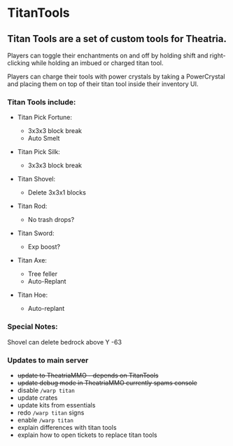 # **TitanTools**

## Titan Tools are a set of custom tools for Theatria.

Players can toggle their enchantments on and off by holding shift and right-clicking while holding an imbued or charged titan tool.

Players can charge their tools with power crystals by taking a PowerCrystal and placing them on top of their titan tool inside their inventory UI.

### Titan Tools include:

 - Titan Pick Fortune:
   - 3x3x3 block break
   - Auto Smelt

 - Titan Pick Silk:
   - 3x3x3 block break

 - Titan Shovel:
   - Delete 3x3x1 blocks

 - Titan Rod:
   - No trash drops?
 
 - Titan Sword:
   - Exp boost?
 
 - Titan Axe:
   - Tree feller
   - Auto-Replant

 - Titan Hoe:
   - Auto-replant

 ### Special Notes:  
 Shovel can delete bedrock above Y -63
 
### Updates to main server
- ~~update to TheatriaMMO - depends on TitanTools~~
- ~~update debug mode in TheatriaMMO currently spams console~~
- disable `/warp titan`
- update crates
- update kits from essentials
- redo `/warp titan` signs
- enable `/warp titan`
- explain differences with titan tools
- explain how to open tickets to replace titan tools